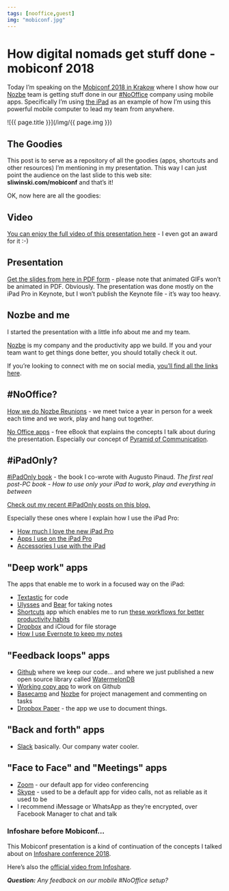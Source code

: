 ```yaml
---
tags: [nooffice,guest]
img: "mobiconf.jpg"
---
```


# How digital nomads get stuff done - mobiconf 2018

Today I’m speaking on the [Mobiconf 2018 in Krakow](https://2018.mobiconf.org/speakers/) where I show how our [Nozbe][n] team is getting stuff done in our [#NoOffice](/nooffice) company using mobile apps. Specifically I’m using [the iPad][o] as an example of how I’m using this powerful mobile computer to lead my team from anywhere.

<!--More-->

![{{ page.title }}](/img/{{ page.img }})

## The Goodies

This post is to serve as a repository of all the goodies (apps, shortcuts and other resources) I’m mentioning in my presentation. This way I can just point the audience on the last slide to this web site: **sliwinski.com/mobiconf** and that’s it!

OK, now here are all the goodies:

## Video

[You can enjoy the full video of this presentation here](/mobiconfvideo) - I even got an award for it :-)

## Presentation

[Get the slides from here in PDF form](https://files.nozbe.com/Mobiconf2018.pdf) - please note that animated GIFs won’t be animated in PDF. Obviously. The presentation was done mostly on the iPad Pro in Keynote, but I won’t publish the Keynote file - it’s way too heavy.

## Nozbe and me

I started the presentation with a little info about me and my team.

[Nozbe][n] is my company and the productivity app we build. If you and your team want to get things done better, you should totally check it out. 

If you’re looking to connect with me on social media, [you’ll find all the links here](https://michael.gratis/nozbemichael).

## #NoOffice?

[How we do Nozbe Reunions](/reunion) - we meet twice a year in person for a week each time and we work, play and hang out together.

[No Office apps](/apps) - free eBook that explains the concepts I talk about during the presentation. Especially our concept of [Pyramid of Communication](/pyramid).

## #iPadOnly?

[#iPadOnly book][o] - the book I co-wrote with Augusto Pinaud. *The first real post-PC book - How to use only your iPad to work, play and everything in between*

[Check out my recent #iPadOnly posts on this blog.](/ipadonly)

Especially these ones where I explain how I use the iPad Pro:

- [How much I love the new iPad Pro](/newipad)
- [Apps I use on the iPad Pro](/ipadapps)
- [Accessories I use with the iPad](/ipadstuff)

## "Deep work" apps

The apps that enable me to work in a focused way on the iPad:

- [Textastic](https://itunes.apple.com/us/app/textastic-code-editor-7/id1049254261?mt=8) for code
- [Ulysses](https://itunes.apple.com/us/app/ulysses/id1225571038?mt=8) and [Bear](https://itunes.apple.com/us/app/bear/id1016366447?mt=8) for taking notes
- [Shortcuts](https://itunes.apple.com/us/app/shortcuts/id915249334?mt=8) app which enables me to run [these workflows for better productivity habits](/workflows)
- [Dropbox][d] and iCloud for file storage
- [How I use Evernote to keep my notes](/how-i-use-evernote/)

## "Feedback loops" apps

- [Github](https://github.com) where we keep our code... and where we just published a new open source library called [WatermelonDB](https://github.com/Nozbe/WatermelonDB)
- [Working copy app](https://itunes.apple.com/us/app/working-copy/id896694807?mt=8) to work on Github
- [Basecamp](https://basecamp.com) and [Nozbe][n] for project management and commenting on tasks
- [Dropbox Paper](https://paper.dropbox.com) - the app we use to document things.

## "Back and forth" apps

- [Slack](https://slack.com) basically. Our company water cooler.

## "Face to Face" and "Meetings" apps

- [Zoom](https://zoom.us) - our default app for video conferencing
- [Skype](https://skype.com) - used to be a default app for video calls, not as reliable as it used to be
- I recommend iMessage or WhatsApp as they’re encrypted, over Facebook Manager to chat and talk

### Infoshare before Mobiconf...

This Mobiconf presentation is a kind of continuation of the concepts I talked about on [Infoshare conference 2018](https://nooffice.org/why-an-all-remote-team-can-be-successful-and-work-better-why-go-nooffice-video-a6694138ed1c).

Here’s also the [official video from Infoshare](/infoshare/).

***Question:*** *Any feedback on our mobile #NoOffice setup?*

[d]: http://db.tt/kD7Liux
[t]: https://twitter.com/MSliwinski
[p]: /podcast
[n]: https://michael.gratis/nozbe
[r]: https://radex.io/
[i]: https://itunes.apple.com/podcast/the-podcast/id1012329770
[o]: https://ipadonly.com

[pm]: http://productivemag.com/